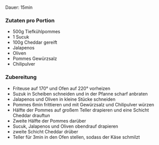 Dauer: 15min

### Zutaten pro Portion
- 500g Tiefkühlpommes
- 1 Sucuk
- 100g Cheddar gereift
- Jalapenos
- Oliven
- Pommes Gewürzsalz
- Chilipulver

### Zubereitung
- Friteuse auf 170° und Ofen auf 220° vorheizen
- Suzuk in Scheiben schneiden und in der Pfanne scharf anbraten
- Jalapenos und Oliven in kleine Stücke schneiden
- Pommes 6min frittieren und mit Gewürzsalz und Chilipulver würzen
- Hälfte der Pommes auf großem Teller drapieren und eine Schicht Cheddar drauftun
- Zweite Hälfte der Pommes darüber
- Sucuk, Jalapenos und Oliven obendrauf drapieren
- zweite Schicht Cheddar drüber
- Teller für 3min in den Ofen stellen, sodass der Käse schmilzt
